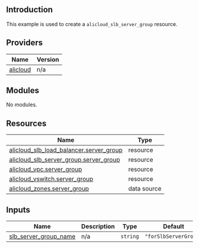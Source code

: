 ## Introduction

This example is used to create a `alicloud_slb_server_group` resource.

<!-- BEGIN_TF_DOCS -->
## Providers

| Name | Version |
|------|---------|
| <a name="provider_alicloud"></a> [alicloud](#provider\_alicloud) | n/a |

## Modules

No modules.

## Resources

| Name | Type |
|------|------|
| [alicloud_slb_load_balancer.server_group](https://registry.terraform.io/providers/aliyun/alicloud/latest/docs/resources/slb_load_balancer) | resource |
| [alicloud_slb_server_group.server_group](https://registry.terraform.io/providers/aliyun/alicloud/latest/docs/resources/slb_server_group) | resource |
| [alicloud_vpc.server_group](https://registry.terraform.io/providers/aliyun/alicloud/latest/docs/resources/vpc) | resource |
| [alicloud_vswitch.server_group](https://registry.terraform.io/providers/aliyun/alicloud/latest/docs/resources/vswitch) | resource |
| [alicloud_zones.server_group](https://registry.terraform.io/providers/aliyun/alicloud/latest/docs/data-sources/zones) | data source |

## Inputs

| Name | Description | Type | Default | Required |
|------|-------------|------|---------|:--------:|
| <a name="input_slb_server_group_name"></a> [slb\_server\_group\_name](#input\_slb\_server\_group\_name) | n/a | `string` | `"forSlbServerGroup"` | no |
<!-- END_TF_DOCS -->    